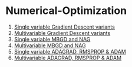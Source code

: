 # Numerical-Optimization

1) [Single variable Gradient Descent variants](https://github.com/KenzyAggour/Numerical-Optimization/blob/main/Single_variable_GradientDescent_Variants_Batch_Mini_Batch_Stochastic.ipynb)
2) [Multivariable Gradient Descent variants](https://github.com/KenzyAggour/Numerical-Optimization/blob/main/GD_variants_for_multivariante_LR.ipynb)
3) [Single variable MBGD and NAG](SingleVar_LinearRreg_Momentum_NAG.ipynb)
4) [Multivariable MBGD and NAG](Multivariante_LR_MBGD_and_NAG.ipynb)
5) [Single variable ADAGRAD, RMSPROP & ADAM](Singlevar_LinearReg_Adagrad_RMSProp_Adam.ipynb)
6) [Multivariable ADAGRAD, RMSPROP & ADAM](Multivar_LinearReg_ADAGRAD_RMSPROP_ADAM.ipynb)
